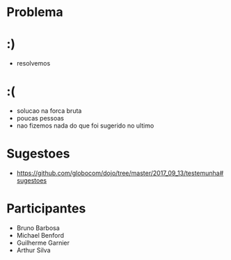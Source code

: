 Problema
========

:)
==
- resolvemos

:(
==
- solucao na forca bruta
- poucas pessoas
- nao fizemos nada do que foi sugerido no ultimo

Sugestoes
==
- https://github.com/globocom/dojo/tree/master/2017_09_13/testemunha#sugestoes

Participantes
=============

- Bruno Barbosa
- Michael Benford
- Guilherme Garnier
- Arthur Silva
